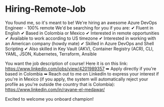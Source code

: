 # Hiring-Remote-Job
You found me, so it's meant to be! We're hiring an awesome Azure DevOps Engineer  - 100% remote
We'd be searching for you if you are:
✔ Fluent in English
✔ Based in Colombia or Mexico
✔ Interested in remote opportunities
✔ Available to work according to US timezone
✔ Interested in working with an American company (howdy mate)
✔ Skilled in Azure DevOps and Shell Scripting
✔ Also skilled in Key Vault (AKV), Container Registry (ACR), CLI, YAML, JSON, Kubernetes, Terraform, Ansible

You want the job description of course! Here it is on this link: https://www.linkedin.com/jobs/view/4201989357
➥ Apply directly if you're based in Colombia
➥ Reach out to me on LinkedIn to express your interest if you're in Mexico (if you apply, the system will automatically reject your profile as you're outside the country that is Colombia): https://www.linkedin.com/in/rayane-el-medawar/

Excited to welcome you onboard champion!
